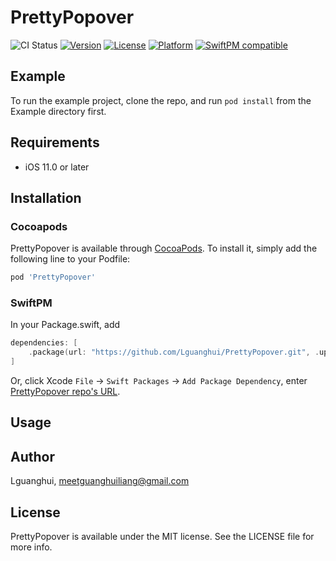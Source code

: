 # PrettyPopover

![CI Status](https://github.com/Lguanghui/PrettyPopover/actions/workflows/ios.yml/badge.svg)
[![Version](https://img.shields.io/cocoapods/v/PrettyPopover.svg?style=flat)](https://cocoapods.org/pods/PrettyPopover)
[![License](https://img.shields.io/cocoapods/l/PrettyPopover.svg?style=flat)](https://cocoapods.org/pods/PrettyPopover)
[![Platform](https://img.shields.io/cocoapods/p/PrettyPopover.svg?style=flat)](https://cocoapods.org/pods/PrettyPopover)
[![SwiftPM compatible](https://img.shields.io/badge/SwiftPM-compatible-brightgreen.svg)](https://swift.org/package-manager/)

## Example

To run the example project, clone the repo, and run `pod install` from the Example directory first.

## Requirements

- iOS 11.0 or later

## Installation

### Cocoapods
PrettyPopover is available through [CocoaPods](https://cocoapods.org). To install
it, simply add the following line to your Podfile:

```ruby
pod 'PrettyPopover'
```

### SwiftPM

In your Package.swift, add

```swift
dependencies: [
    .package(url: "https://github.com/Lguanghui/PrettyPopover.git", .upToNextMajor(from: "0.1.0"))
]
```

Or, click Xcode `File` -> `Swift Packages` -> `Add Package Dependency`, enter [PrettyPopover repo's URL](https://github.com/Lguanghui/PrettyPopover.git).

## Usage



## Author

Lguanghui, meetguanghuiliang@gmail.com

## License

PrettyPopover is available under the MIT license. See the LICENSE file for more info.
